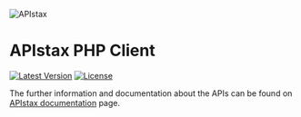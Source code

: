 ![APIstax](https://apistax.io/user/assets/opengraph.png)

# APIstax PHP Client

[![Latest Version](https://img.shields.io/github/release/apistax/client-php.svg?style=flat-square)](https://github.com/apistax/client-php/releases)
[![License](https://img.shields.io/badge/License-Apache%202.0-blue.svg)](https://opensource.org/licenses/Apache-2.0)


The further information and documentation about the APIs can be found on [APIstax documentation](https://apistax.io/docs?utm_source=github&utm_medium=apistax-php-client&utm_campaign=readme) page.